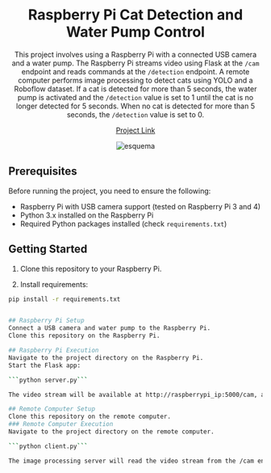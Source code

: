 <p align="center">
  <h1 align="center">Raspberry Pi Cat Detection and Water Pump Control</h1>
  <p align="center">
    This project involves using a Raspberry Pi with a connected USB camera and a water pump. The Raspberry Pi streams video using Flask at the <code>/cam</code> endpoint and reads commands at the <code>/detection</code> endpoint. A remote computer performs image processing to detect cats using YOLO and a Roboflow dataset. If a cat is detected for more than 5 seconds, the water pump is activated and the <code>/detection</code> value is set to 1 until the cat is no longer detected for 5 seconds. When no cat is detected for more than 5 seconds, the <code>/detection</code> value is set to 0.
  </p>
  <p align="center">
    <a href="https://github.com/VictorEscribano/Tino-project/assets/70441479/22f6a664-adaa-4694-8c57-17f71d606dc9">Project Link</a>
  </p>
  <p align="center">
    <img src="https://github.com/VictorEscribano/Tino-project/assets/70441479/93677cfb-76e6-49df-9709-4e9489f51c19" alt="esquema">
  </p>
</p>

## Prerequisites

Before running the project, you need to ensure the following:

- Raspberry Pi with USB camera support (tested on Raspberry Pi 3 and 4)
- Python 3.x installed on the Raspberry Pi
- Required Python packages installed (check `requirements.txt`)

## Getting Started

1. Clone this repository to your Raspberry Pi.

2. Install requirements:
```bash
pip install -r requirements.txt


## Raspberry Pi Setup
Connect a USB camera and water pump to the Raspberry Pi.
Clone this repository on the Raspberry Pi.

## Raspberry Pi Execution
Navigate to the project directory on the Raspberry Pi.
Start the Flask app:

```python server.py```

The video stream will be available at http://raspberrypi_ip:5000/cam, and the /detection endpoint will be used to control the water pump.

## Remote Computer Setup
Clone this repository on the remote computer.
### Remote Computer Execution
Navigate to the project directory on the remote computer.

```python client.py```

The image processing server will read the video stream from the /cam endpoint on the Raspberry Pi, detect cats using YOLO, and control the water pump accordingly by setting the /detection value on the Raspberry Pi.

